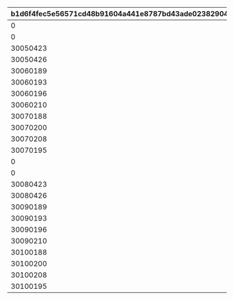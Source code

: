 |b1d6f4fec5e56571cd48b91604a441e8787bd43ade023829044dd2a4e42ad309|b7a11f70532d876872a3b41bc15378f3896e891bd328b0668ae046a8202491a9|a463b86b6ac9bb70200061a11c7741169d03e570510be3d51b3c982c716199ab|abab9b437a632ad77f20262711f99d4be70ffaaddaa9de11f3b2afe946f45ea0|6529a5bac9615760dd359824155f352b0399fd72a0c425a66ce32f17d29171c5|7a4f380463dc7f962cc0af3e933b722120d326ae7a81f7b419a5fac0e29b1e5a|54e5d3068ee3459752cf58fb6aeb38673e87c6cc88758bf170891bf0488d98dd|0cd9cea0bc68e46af0c46940c4e8f151e324bf2d727457478c05c5c623b5c915|
| --- | --- | --- | --- | --- | --- | --- | --- |
|0|10050650|0|30050237|10050640|0|30050236|3000|
|0|10050670|0|30050414|10050659|0|30050413|3000|
|30050423|10050735|0|30050422|10050723|0|30050421|3000|
|30050426|10050360|0|30050425|10050818|0|30050424|3000|
|30060189|10060413|30060190|30060188|10060402|0|30060187|3000|
|30060193|10060492|0|30060192|10060480|0|30060191|3000|
|30060196|10060545|30060197|30060195|10060542|0|30060194|3000|
|30060210|10060606|30060211|30060209|10060591|30060212|30060208|3000|
|30070188|10070626|30070189|30070187|10070608|0|30070186|3000|
|30070200|10070926|30070201|30070199|10070914|30070202|30070198|3000|
|30070208|10071052|30070209|30070207|10071038|30070210|30070206|3000|
|30070195|10071131|30070196|30070194|10071117|0|30070193|3000|
|0|10080650|0|30080237|10080640|0|30080236|3000|
|0|10080670|0|30080414|10080659|0|30080413|3000|
|30080423|10080735|0|30080422|10080723|0|30080421|3000|
|30080426|10080360|0|30080425|10080818|0|30080424|3000|
|30090189|10090413|30090190|30090188|10090402|0|30090187|3000|
|30090193|10090492|0|30090192|10090480|0|30090191|3000|
|30090196|10090545|30090197|30090195|10090542|0|30090194|3000|
|30090210|10090606|30090211|30090209|10090591|30090212|30090208|3000|
|30100188|10100626|30100189|30100187|10100608|0|30100186|3000|
|30100200|10100926|30100201|30100199|10100914|30100202|30100198|3000|
|30100208|10101052|30100209|30100207|10101038|30100210|30100206|3000|
|30100195|10101131|30100196|30100194|10101117|0|30100193|3000|